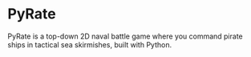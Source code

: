# PyRate
PyRate is a top-down 2D naval battle game where you command pirate ships in tactical sea skirmishes, built with Python.
